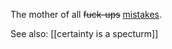 The mother of all ~~fuck-ups~~ [mistakes](https://www.coderhood.com/assumption-evil-mother-mistakes/).

See also: [[certainty is a specturm]]
